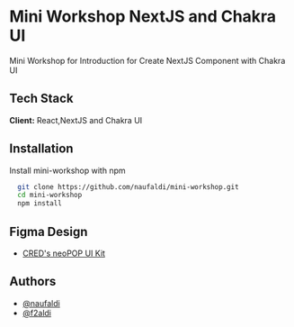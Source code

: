 # Mini Workshop NextJS and Chakra UI

Mini Workshop for Introduction for Create NextJS Component with Chakra UI

## Tech Stack

**Client:** React,NextJS and Chakra UI

## Installation

Install mini-workshop with npm

```bash
  git clone https://github.com/naufaldi/mini-workshop.git
  cd mini-workshop
  npm install
```

## Figma Design

- [CRED's neoPOP UI Kit](https://www.figma.com/community/file/1118043778634755120)

## Authors

- [@naufaldi](https://www.github.com/naufaldi)
- [@f2aldi](https://www.twitter.com/f2aldi)
